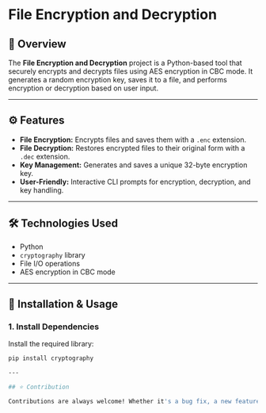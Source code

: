 # File Encryption and Decryption

## 🚀 Overview
The **File Encryption and Decryption** project is a Python-based tool that securely encrypts and decrypts files using AES encryption in CBC mode. It generates a random encryption key, saves it to a file, and performs encryption or decryption based on user input.

---

## ⚙️ Features
- **File Encryption:** Encrypts files and saves them with a `.enc` extension.  
- **File Decryption:** Restores encrypted files to their original form with a `.dec` extension.  
- **Key Management:** Generates and saves a unique 32-byte encryption key.  
- **User-Friendly:** Interactive CLI prompts for encryption, decryption, and key handling.  

---

## 🛠️ Technologies Used
- Python  
- `cryptography` library  
- File I/O operations  
- AES encryption in CBC mode  

---

## 🔧 Installation & Usage

### 1. Install Dependencies
Install the required library:
```bash
pip install cryptography

---

## ⭐ Contribution

Contributions are always welcome! Whether it's a bug fix, a new feature, or an improvement to the project.
